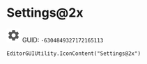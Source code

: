# Settings@2x
![](/img/Settings@2x.png)
GUID: `-6304849327172165113`
```
EditorGUIUtility.IconContent("Settings@2x")
```
